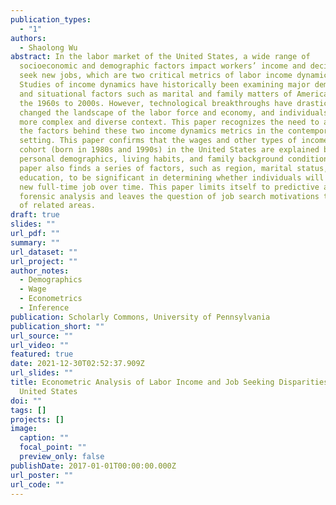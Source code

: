 ```yaml
---
publication_types:
  - "1"
authors:
  - Shaolong Wu
abstract: In the labor market of the United States, a wide range of
  socioeconomic and demographic factors impact workers’ income and decisions to
  seek new jobs, which are two critical metrics of labor income dynamics.
  Studies of income dynamics have historically been examining major demographic
  and situational factors such as marital and family matters of Americans from
  the 1960s to 2000s. However, technological breakthroughs have drastically
  changed the landscape of the labor force and economy, and individuals face a
  more complex and diverse context. This paper recognizes the need to analyze
  the factors behind these two income dynamics metrics in the contemporary
  setting. This paper confirms that the wages and other types of income of the
  cohort (born in 1980s and 1990s) in the United States are explained by
  personal demographics, living habits, and family background conditions. This
  paper also finds a series of factors, such as region, marital status, and
  education, to be significant in determining whether individuals will seek a
  new full-time job over time. This paper limits itself to predictive and
  forensic analysis and leaves the question of job search motivations to authors
  of related areas.
draft: true
slides: ""
url_pdf: ""
summary: ""
url_dataset: ""
url_project: ""
author_notes:
  - Demographics
  - Wage
  - Econometrics
  - Inference
publication: Scholarly Commons, University of Pennsylvania
publication_short: ""
url_source: ""
url_video: ""
featured: true
date: 2021-12-30T02:52:37.909Z
url_slides: ""
title: Econometric Analysis of Labor Income and Job Seeking Disparities in the
  United States
doi: ""
tags: []
projects: []
image:
  caption: ""
  focal_point: ""
  preview_only: false
publishDate: 2017-01-01T00:00:00.000Z
url_poster: ""
url_code: ""
---
```

